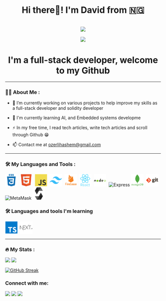 <div align="center">
  <h1> Hi there👋! I'm David from 🇳🇬</h1>
  <br>
  <img src="https://user-images.githubusercontent.com/94927979/205487004-12f0708c-e057-46c1-8009-1ea911ac4969.png" />
  
  ![](https://komarev.com/ghpvc/?username=dovidmoishe&style=for-the-badge)
  <h1> I'm a full-stack developer, welcome to my Github</h1>
</div>

---

### 👨‍💻 About Me :

- :telescope: I’m currently working on various projects to help improve my skills as a full-stack developer and solidity developer

- :seedling: I'm currently learning AI, and Embedded systems developme

- :zap: In my free time, I read tech articles, write tech articles and scroll through Github 😁

- :mailbox: Contact me at ozerlihashem@gmail.com

---

### 🛠️ My Languages and Tools :
<div>
  <img src="https://github.com/devicons/devicon/blob/master/icons/css3/css3-plain-wordmark.svg"  title="CSS3" alt="CSS" width="40" height="40"/>&nbsp;
  <img src="https://github.com/devicons/devicon/blob/master/icons/html5/html5-original.svg" title="HTML5" alt="HTML" width="40" height="40"/>&nbsp;
  <img src="https://github.com/devicons/devicon/blob/master/icons/javascript/javascript-original.svg" title="JavaScript" alt="JavaScript" width="40" height="40"/>&nbsp;
  <img src="https://github.com/devicons/devicon/blob/master/icons/tailwindcss/tailwindcss-plain.svg" title="Tailwind" alt="TailwindCSS" width="40" height="40"/>&nbsp;
  <img src="https://github.com/devicons/devicon/blob/master/icons/firebase/firebase-plain-wordmark.svg" title="Firebase" alt="Firebase" width="40" height="40"/>&nbsp;
  <img src="https://github.com/devicons/devicon/blob/master/icons/react/react-original-wordmark.svg" title="React" alt="React" width="40" height="40"/>&nbsp;
  <img src="https://github.com/devicons/devicon/blob/master/icons/nodejs/nodejs-original-wordmark.svg" title="NodeJS" alt="NodeJS" width="40" height="40"/>&nbsp;
  <img src="https://raw.githubusercontent.com/danielcranney/readme-generator/main/public/icons/skills/express-colored-dark.svg" width="40" height="40" alt="Express" />
  <img src="https://github.com/devicons/devicon/blob/master/icons/mongodb/mongodb-plain-wordmark.svg" title="NodeJS" alt="NodeJS" width="40" height="40"/>&nbsp;
  <img src="https://github.com/devicons/devicon/blob/master/icons/git/git-original-wordmark.svg" title="Git" **alt="Git" width="40" height="40"/>
  <img src="https://raw.githubusercontent.com/danielcranney/readme-generator/main/public/icons/skills/metamask-colored.svg" width="40" height="40" alt="MetaMask" />
  <img src="https://github.com/devicons/devicon/blob/master/icons/solidity/solidity-original.svg" width="40" height="40" alt="Solidity" />
  
</div>

### 🛠️ Languages and tools I'm learning
<div>
  <img src="https://github.com/devicons/devicon/blob/master/icons/typescript/typescript-plain.svg"  title="TypeScript" alt="TypeScript" width="40" height="40"/>&nbsp;
  <img src="https://github.com/devicons/devicon/blob/master/icons/nextjs/nextjs-original-wordmark.svg"  title="NextJS" alt="NextJS" width="40" height="40"/>&nbsp;
</div>

---

### :fire: My Stats :

<p align="flex-start">
  <img src="http://github-profile-summary-cards.vercel.app/api/cards/repos-per-language?username=dovidmoishe&theme=github_dark" width=345>
  <img src="http://github-profile-summary-cards.vercel.app/api/cards/stats?username=dovidmoishe&theme=github_dark" width=345>
</p>

[![GitHub Streak](http://github-readme-streak-stats.herokuapp.com?user=dovidmoishe&theme=highcontrast&hide_border=true&border_radius=8)](https://git.io/streak-stats)
<h3 align="left">Connect with me:</h3>
<p align="left">
<a href="https://twitter.com/thekideveloper" target="blank"><img src="https://img.icons8.com/color/48/null/twitter--v1.png"/></a>
<a href="https://instagram.com/thekideveloper" target="blank"><img src="https://img.icons8.com/color/48/null/instagram-new--v1.png"/></a>
<a href="https://hashnode.com/@thekideveloper" target="blank"><img src="https://img.icons8.com/color/48/null/hashnode.png"/></a>
</p>
